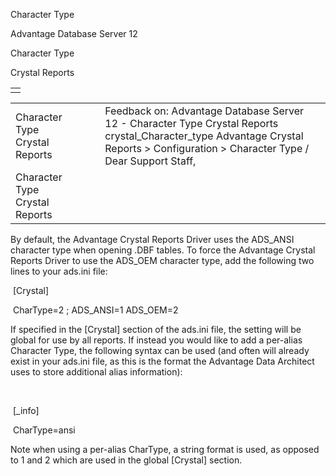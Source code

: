Character Type




Advantage Database Server 12  

Character Type

Crystal Reports

|  |
| --- |
|  |

|  |  |  |  |  |
| --- | --- | --- | --- | --- |
| Character Type  Crystal Reports |  |  | Feedback on: Advantage Database Server 12 - Character Type Crystal Reports crystal\_Character\_type Advantage Crystal Reports > Configuration > Character Type / Dear Support Staff, |  |
| Character Type  Crystal Reports |  |  |  |  |

By default, the Advantage Crystal Reports Driver uses the ADS\_ANSI character type when opening .DBF tables. To force the Advantage Crystal Reports Driver to use the ADS\_OEM character type, add the following two lines to your ads.ini file:

 [Crystal]

 CharType=2 ; ADS\_ANSI=1 ADS\_OEM=2

If specified in the [Crystal] section of the ads.ini file, the setting will be global for use by all reports. If instead you would like to add a per-alias Character Type, the following syntax can be used (and often will already exist in your ads.ini file, as this is the format the Advantage Data Architect uses to store additional alias information):

 

 [<YourAliasName>\_info]

 CharType=ansi

Note when using a per-alias CharType, a string format is used, as opposed to 1 and 2 which are used in the global [Crystal] section.